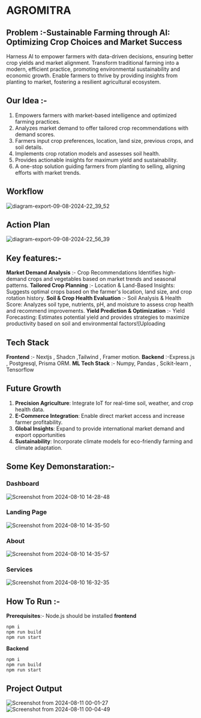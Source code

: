 # AGROMITRA
## Problem :-Sustainable Farming through AI: Optimizing Crop Choices and Market Success
Harness AI to empower farmers with data-driven decisions, ensuring better crop yields and market alignment.  Transform traditional farming into a modern, efficient practice, promoting environmental sustainability and economic growth.  Enable farmers to thrive by providing insights from planting to market, fostering a resilient agricultural ecosystem.
## Our Idea :-
1. Empowers farmers with market-based intelligence and optimized farming practices.
2. Analyzes market demand to offer tailored crop recommendations with demand scores.
3. Farmers input crop preferences, location, land size, previous crops, and soil details.
4. Implements crop rotation models and assesses soil health.
5. Provides actionable insights for maximum yield and sustainability.
6. A one-stop solution guiding farmers from planting to selling, aligning efforts with market trends.

## Workflow
![diagram-export-09-08-2024-22_39_52](https://github.com/user-attachments/assets/517f2722-bf4a-47c6-85d1-b6aba5e342e3)



## Action Plan
![diagram-export-09-08-2024-22_56_39](https://github.com/user-attachments/assets/1eb7aa24-55e1-473c-ba99-dd7c25d1ad72)
## Key features:-
**Market Demand Analysis** :- Crop Recommendations Identifies high-demand crops and vegetables based on market trends and seasonal patterns.
**Tailored Crop Planning** :- Location & Land-Based Insights: Suggests optimal crops based on the farmer's location, land size, and crop rotation history.
**Soil & Crop Health Evaluation** :- Soil Analysis & Health Score: Analyzes soil type, nutrients, pH, and moisture to assess crop health and recommend improvements.
**Yield Prediction & Optimization** :- Yield Forecasting: Estimates potential yield and provides strategies to maximize productivity based on soil and environmental factors![Uploading 

## Tech Stack
**Frontend** :- Nextjs , Shadcn ,Tailwind , Framer motion.
**Backend** :-Express.js , Postgresql, Prisma ORM.
**ML Tech Stack** :- Numpy, Pandas , Scikit-learn , Tensorflow

## Future Growth
1. **Precision Agriculture**: Integrate IoT for real-time soil, weather, and crop health data.
2. **E-Commerce Integration**: Enable direct market access and increase farmer profitability.
3. **Global Insights**: Expand to provide international market demand and export opportunities
4. **Sustainability**: Incorporate climate models for eco-friendly farming and climate adaptation.

## Some Key Demonstaration:-
### Dashboard
![Screenshot from 2024-08-10 14-28-48](https://github.com/user-attachments/assets/81dcb8c2-5c60-4f89-bf6c-edf565beee31)
### Landing Page
![Screenshot from 2024-08-10 14-35-50](https://github.com/user-attachments/assets/5fb89947-3f66-4734-ba88-d4c99250d8b8)
### About
![Screenshot from 2024-08-10 14-35-57](https://github.com/user-attachments/assets/c0b4ee6d-36e5-4d73-aba3-4d477deca90d)
### Services
![Screenshot from 2024-08-10 16-32-35](https://github.com/user-attachments/assets/4c326edd-4b4d-47c2-8efc-d27966fc3d99)

## How To Run :-
**Prerequisites**:- Node.js should be installed
**frontend**
```
npm i
npm run build
npm run start
```
**Backend**
```
npm i
npm run build
npm run start
```
## Project Output
![Screenshot from 2024-08-11 00-01-27](https://github.com/user-attachments/assets/939e5d40-a566-4c07-85b8-91a16e222cc4)
![Screenshot from 2024-08-11 00-04-49](https://github.com/user-attachments/assets/df34d488-fa45-4166-b872-44a56b740ff2)


















